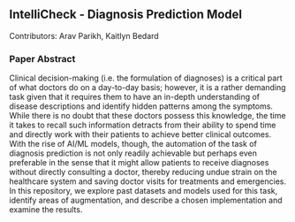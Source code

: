 ## IntelliCheck - Diagnosis Prediction Model

Contributors: Arav Parikh, Kaitlyn Bedard

### Paper Abstract
Clinical decision-making (i.e. the formulation of
diagnoses) is a critical part of what doctors do on a day-to-day
basis; however, it is a rather demanding task given that it requires
them to have an in-depth understanding of disease descriptions
and identify hidden patterns among the symptoms. While there
is no doubt that these doctors possess this knowledge, the time
it takes to recall such information detracts from their ability to
spend time and directly work with their patients to achieve better
clinical outcomes. With the rise of AI/ML models, though, the
automation of the task of diagnosis prediction is not only readily
achievable but perhaps even preferable in the sense that it might
allow patients to receive diagnoses without directly consulting a
doctor, thereby reducing undue strain on the healthcare system
and saving doctor visits for treatments and emergencies. In this 
repository, we explore past datasets and models used for
this task, identify areas of augmentation, and describe a chosen
implementation and examine the results.
